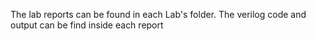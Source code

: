 The lab reports can be found in each Lab's folder. The verilog code and output can be find inside each report
